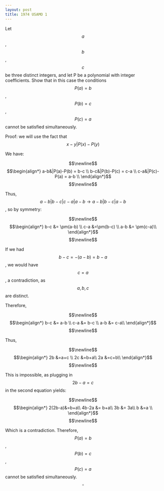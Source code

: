 ```yaml
---
layout: post
title: 1974 USAMO 1
---
```

Let $$a$$, $$b$$, $$c$$ be three distinct integers, and let P be a polynomial with integer
coefficients. Show that in this case the conditions $$P(a) = b$$, $$P(b) = c$$, $$P(c) = a$$ cannot be satisfied simultaneously.

Proof: we will use the fact that $$x-y|P(x)-P(y)$$

We have:

$$\newline$$
$$\begin{align*}
a-b&|P(a)-P(b) = b-c \\
b-c&|P(b)-P(c) = c-a \\
c-a&|P(c)-P(a) = a-b \\
\end{align*}$$
$$\newline$$


Thus, $$a-b|b-c|c-a|a-b \rightarrow a-b|b-c|a-b$$,
so by symmetry:

$$\newline$$
$$\begin{align*}
b-c  &= \pm(a-b) \\
c-a &=\pm(b-c) \\
a-b &= \pm(c-a)\\
\end{align*}$$
$$\newline$$

If we had $$b-c=-(a-b)=b-a$$, we would have $$c=a$$, a contradiction, as $$a,b,c$$ are distinct.

Therefore,

$$\newline$$
$$\begin{align*}
b-c  &= a-b \\
c-a &= b-c \\
a-b &= c-a\\
\end{align*}$$
$$\newline$$

Thus,

$$\newline$$
$$\begin{align*}
2b &=a+c \\
2c &=b+a\\
2a &=c+b\\
\end{align*}$$
$$\newline$$


This is impossible, as plugging in $$2b-a=c$$ in the second equation yields:

$$\newline$$
$$\begin{align*}
2(2b-a)&=b+a\\
4b-2a &= b+a\\
3b &= 3a\\
b &=a \\
\end{align*}$$
$$\newline$$

Which is a contradiction. Therefore,  $$P(a) = b$$, $$P(b) = c$$, $$P(c) = a$$ cannot be satisfied simultaneously. $$\square$$
